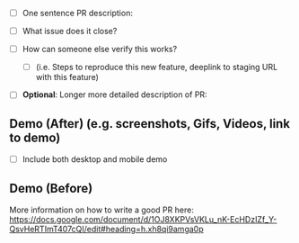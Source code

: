 - [ ] One sentence PR description: 

- [ ] What issue does it close?

- [ ] How can someone else verify this works? 
    - [ ] (i.e. Steps to reproduce this new feature, deeplink to staging URL with this feature)

- [ ] **Optional**: Longer more detailed description of PR:

## Demo (After) (e.g. screenshots, Gifs, Videos, link to demo)

- [ ] Include both desktop and mobile demo

## Demo (Before)


More information on how to write a good PR here: https://docs.google.com/document/d/1OJ8XKPVsVKLu_nK-EcHDzIZf_Y-QsvHeRTImT407cQI/edit#heading=h.xh8qi9amga0p
